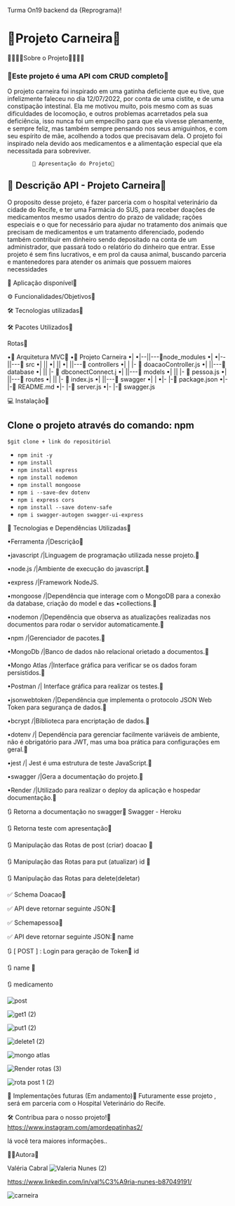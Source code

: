 Turma On19 backend da {Reprograma}!



 # __🐾Projeto Carneira🐾__

🐾🐾🐾🐾Sobre o Projeto🐾🐾🐾🐾

 ### 🐾Este projeto é uma API com CRUD completo🐾
  
 O projeto carneira foi inspirado em uma gatinha deficiente que eu tive, que infelizmente faleceu no dia 12/07/2022, por conta de uma cistite, e de uma constipação intestinal. Ela me motivou muito, pois mesmo com as suas dificuldades de locomoção, e outros problemas acarretados pela sua deficiência, isso nunca foi um empecilho para que ela vivesse plenamente, e sempre feliz, mas também sempre pensando nos seus amiguinhos, e com seu espírito de mãe, acolhendo a todos que precisavam dela. O projeto foi inspirado nela devido aos medicamentos e a alimentação especial que ela necessitada para sobreviver.

            🔗 Apresentação do Projeto🐾

## 🚀 Descrição API -       Projeto Carneira🐾

O proposito desse projeto, é fazer parceria com o hospital veterinário da cidade do Recife, e ter uma Farmácia do SUS, para receber doações de medicamentos mesmo usados dentro do prazo de  validade; rações especiais e o que for necessário para ajudar no tratamento dos animais que precisam de medicamentos e um tratamento diferenciado, podendo também contribuir em dinheiro sendo depositado na conta de um administrador, que passará todo o relatório do dinheiro que entrar. Esse projeto é sem fins lucrativos, e em prol da causa animal, buscando parceria e mantenedores para atender os animais que possuem maiores necessidades



🔗 Aplicação disponível🐾



⚙️ Funcionalidades/Objetivos🐾



🛠️ Tecnologias utilizadas🐾

🛠️ Pacotes Utilizados🐾



Rotas🐾

•📁 Arquitetura MVC🐾
•📁 Projeto Carneira
•|
•|--||---📁node_modules
•|
•|--||---📁 src
•|  ||
•|  ||
•|  ||---📁 controllers
•|  |    |- 📄 doacaoController.js
•|  ||---📁 database
•|  ||    |- 📄 dbconectConnect.j
•|  ||---📁 models
•|  ||    |- 📄 pessoa.js
•|  ||---📁 routes
•|  ||    |- 📄 index.js
•|  ||---📁 swagger
•|  |
•|- |-📄 package.json
•|- |-📄 README.md
•|- |-📄 server.js
•|- |-📄 swagger.js




💻 Instalação🐾

## Clone o projeto através do comando: npm 

`$git clone + link do repositóriol`
- `npm init -y`
- `npm install `
- `npm install express `
- `npm install nodemon `
- `npm install mongoose `
- `npm i --save-dev dotenv`
- `npm i express cors` 
- `npm install --save dotenv-safe`
- `npm i swagger-autogen swagger-ui-express`


💾 Tecnologias e Dependências Utilizadas🐾

•Ferramenta      	/|Descrição🐾

•javascript	      /|Linguagem de programação utilizada nesse projeto.🐾

•node.js          /|Ambiente de execução do javascript.🐾

•express	         /|Framework NodeJS.

•mongoose        	/|Dependência que interage com o MongoDB para a conexão da database, criação do model e das •collections.🐾

•nodemon         	/|Dependência que observa as atualizações realizadas nos documentos para rodar o servidor automaticamente.🐾

•npm             	/|Gerenciador de pacotes.🐾

•MongoDb         	/|Banco de dados não relacional orietado a documentos.🐾

•Mongo Atlas     	/|Interface gráfica para verificar se os dados foram persistidos.🐾

•Postman	         /| Interface gráfica para realizar os testes.🐾

•jsonwebtoken    	/|Dependência que implementa o protocolo JSON Web Token para segurança de dados.🐾

•bcrypt    	      /|Biblioteca para encriptação de dados.🐾

•dotenv	          /| Dependência para gerenciar facilmente variáveis de ambiente, não é obrigatório para JWT, mas uma boa prática para configurações em geral.🐾

•jest	            /| Jest é uma estrutura de teste JavaScript.🐾

•swagger         	/|Gera a documentação do projeto.🐾

•Render	          /|Utilizado para realizar o deploy da aplicação e hospedar documentação.🐾


🔃 Retorna a documentação no swagger🐾
Swagger - Heroku

🔃 Retorna teste com apresentação🐾

🔃 Manipulação das Rotas de post (criar)  doacao 🐾

🔃 Manipulação das Rotas para put (atualizar) id 🐾

🔃 Manipulação das Rotas 
para delete(deletar)

✅ Schema Doacao🐾

✅ API deve retornar seguinte JSON:🐾

✅ Schemapessoa🐾

✅ API deve retornar seguinte JSON:🐾 name

🔃 [ POST ] : Login para geração de Token🐾 id

🔃 name 🐾

🔃 medicamento

![post](https://user-images.githubusercontent.com/109596998/208220794-742c9792-8f54-4d29-9c28-7650cb2797a1.png)

![get1 (2)](https://user-images.githubusercontent.com/109596998/208221586-02bc5218-e722-4b6f-a68e-d953f346a2a8.png)


![put1 (2)](https://user-images.githubusercontent.com/109596998/208221648-a115e294-e1f5-4e0a-b027-adaed7dcac8f.png)

![delete1 (2)](https://user-images.githubusercontent.com/109596998/208221699-1476918a-3513-4a72-9009-c7dfbf9a8d8f.png)

![mongo atlas](https://user-images.githubusercontent.com/109596998/208221943-5eba9d7c-6f68-4476-9e46-603af1cf7008.png)

![Render rotas (3)](https://user-images.githubusercontent.com/109596998/208222200-9c4063c9-1cb5-4402-9823-0b905f422237.png)

![rota post 1 (2)](https://user-images.githubusercontent.com/109596998/208222259-2a624e63-4468-4bdb-9dd4-b80cc1d9cf56.png)







🚧 Implementações futuras (Em andamento)🐾
Futuramente esse projeto , será em parceria com o Hospital Veterinário do Recife.

🛠️ Contribua para o nosso projeto!🐾
https://www.instagram.com/amordepatinhas2/

lá você tera maiores informações..

👨‍💻Autora🐾

Valéria Cabral
                                    ![Valeria Nunes (2)](https://user-images.githubusercontent.com/109596998/208222312-6255667b-c90b-4390-bd57-0174eaa2c743.png)

https://www.linkedin.com/in/val%C3%A9ria-nunes-b87049191/





![ carneira](https://uploaddeimagens.com.br/images/004/261/101/original/Carneira1.png?1671064366)




 

